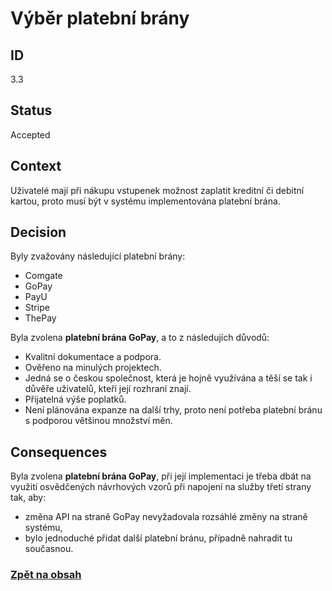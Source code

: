 # Výběr platební brány

## ID

3.3

## Status 

Accepted

## Context 

Uživatelé mají při nákupu vstupenek možnost zaplatit kreditní či debitní kartou, proto musí být v systému implementována platební brána.

## Decision 

Byly zvažovány následující platební brány:
- Comgate
- GoPay
- PayU
- Stripe
- ThePay

Byla zvolena **platební brána GoPay**, a to z následujích důvodů:
- Kvalitní dokumentace a podpora.
- Ověřeno na minulých projektech.
- Jedná se o českou společnost, která je hojně využívána a těší se tak i důvěře uživatelů, kteří její rozhraní znají.
- Přijatelná výše poplatků.
- Není plánována expanze na další trhy, proto není potřeba platební bránu s podporou většinou množství měn.

## Consequences

Byla zvolena **platební brána GoPay**, při její implementaci je třeba dbát na využití osvědčených návrhových vzorů při napojení na služby třetí strany tak, aby:
- změna API na straně GoPay nevyžadovala rozsáhlé změny na straně systému,
- bylo jednoduché přidat další platební bránu, případně nahradit tu současnou.

### [Zpět na obsah](../README.md#obsah)